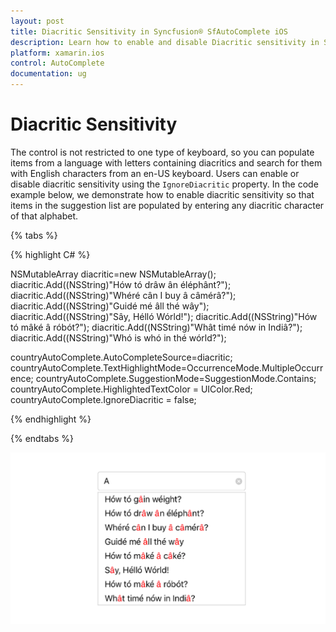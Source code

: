 ```yaml
---
layout: post
title: Diacritic Sensitivity in Syncfusion® SfAutoComplete iOS
description: Learn how to enable and disable Diacritic sensitivity in SfAutoComplete control to handle accented characters.
platform: xamarin.ios 
control: AutoComplete
documentation: ug
---
```


# Diacritic Sensitivity

The control is not restricted to one type of keyboard, so you can populate items from a language with letters containing diacritics and search for them with English characters from an en-US keyboard. Users can enable or disable diacritic sensitivity using the `IgnoreDiacritic` property. In the code example below, we demonstrate how to enable diacritic sensitivity so that items in the suggestion list are populated by entering any diacritic character of that alphabet.

{% tabs %}

{% highlight C# %}

NSMutableArray diacritic=new NSMutableArray();
diacritic.Add((NSString)"Hów tó drâw ân éléphânt?");
diacritic.Add((NSString)"Whéré cân I buy â câmérâ?"); 
diacritic.Add((NSString)"Guidé mé âll thé wây"); 
diacritic.Add((NSString)"Sây, Hélló Wórld!"); 
diacritic.Add((NSString)"Hów tó mâké â róbót?"); 
diacritic.Add((NSString)"Whât timé nów in Indiâ?"); 
diacritic.Add((NSString)"Whó is whó in thé wórld?"); 

countryAutoComplete.AutoCompleteSource=diacritic;
countryAutoComplete.TextHighlightMode=OccurrenceMode.MultipleOccurrence;
countryAutoComplete.SuggestionMode=SuggestionMode.Contains;
countryAutoComplete.HighlightedTextColor = UIColor.Red;
countryAutoComplete.IgnoreDiacritic = false;

{% endhighlight %}

{% endtabs %}

![Diacritic sensitivity example](images/Diacritic.png)
